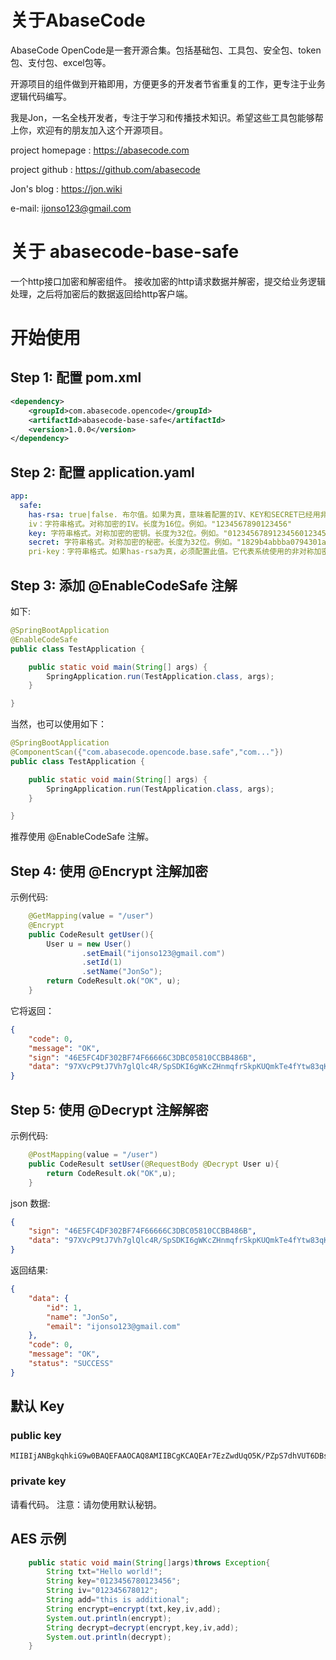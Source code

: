 # 关于AbaseCode

AbaseCode OpenCode是一套开源合集。包括基础包、工具包、安全包、token包、支付包、excel包等。

开源项目的组件做到开箱即用，方便更多的开发者节省重复的工作，更专注于业务逻辑代码编写。

我是Jon，一名全栈开发者，专注于学习和传播技术知识。希望这些工具包能够帮上你，欢迎有的朋友加入这个开源项目。

project homepage : https://abasecode.com

project github : https://github.com/abasecode

Jon's blog : https://jon.wiki

e-mail: ijonso123@gmail.com

# 关于 abasecode-base-safe

一个http接口加密和解密组件。 接收加密的http请求数据并解密，提交给业务逻辑处理，之后将加密后的数据返回给http客户端。

# 开始使用

## Step 1: 配置 pom.xml

``` xml
<dependency>
    <groupId>com.abasecode.opencode</groupId>
    <artifactId>abasecode-base-safe</artifactId>
    <version>1.0.0</version>
</dependency>
```

## Step 2: 配置 application.yaml

``` yaml
app:
  safe:
    has-rsa: true|false. 布尔值。如果为真，意味着配置的IV、KEY和SECRET已经用非对称公钥进行了加密。必须配置pri-key非对称私钥字符串。
    iv：字符串格式。对称加密的IV。长度为16位。例如。"1234567890123456"
    key: 字符串格式。对称加密的密钥。长度为32位。例如。"01234567891234560123456789123456"
    secret: 字符串格式。对称加密的秘密。长度为32位。例如。"1829b4abbba0794301a075fc2283d2ba"    
    pri-key：字符串格式。如果has-rsa为真，必须配置此值。它代表系统使用的非对称加密的私钥字符串，例如。"MIIEvQIBADANBgkqh...."
```

## Step 3: 添加 @EnableCodeSafe 注解

如下:

```java
@SpringBootApplication
@EnableCodeSafe
public class TestApplication {

    public static void main(String[] args) {
        SpringApplication.run(TestApplication.class, args);
    }

}
```

当然，也可以使用如下：

```java
@SpringBootApplication
@ComponentScan({"com.abasecode.opencode.base.safe","com..."})
public class TestApplication {

    public static void main(String[] args) {
        SpringApplication.run(TestApplication.class, args);
    }

}
```

推荐使用 @EnableCodeSafe 注解。

## Step 4: 使用 @Encrypt 注解加密

示例代码:

``` java
    @GetMapping(value = "/user")
    @Encrypt
    public CodeResult getUser(){
        User u = new User()
                .setEmail("ijonso123@gmail.com")
                .setId(1)
                .setName("JonSo");
        return CodeResult.ok("OK", u);
    }
```

它将返回：

```json
{
    "code": 0,
    "message": "OK",
    "sign": "46E5FC4DF302BF74F66666C3DBC05810CCBB486B",
    "data": "97XVcP9tJ7Vh7glQlc4R/SpSDKI6gWKcZHnmqfrSkpKUQmkTe4fYtw83qKgz5tTGkeMyaC9F4UmzGPqDVxa0U2A5h/jRn1eUnYvHFARky6ZWY99VFBJ3WDHYQBBZTK9P11C4a1J+Zw=="
}
```

## Step 5: 使用 @Decrypt 注解解密

示例代码:

``` java
    @PostMapping(value = "/user")
    public CodeResult setUser(@RequestBody @Decrypt User u){
        return CodeResult.ok("OK",u);
    }
```

json 数据:

```json
{
    "sign": "46E5FC4DF302BF74F66666C3DBC05810CCBB486B",
    "data": "97XVcP9tJ7Vh7glQlc4R/SpSDKI6gWKcZHnmqfrSkpKUQmkTe4fYtw83qKgz5tTGkeMyaC9F4UmzGPqDVxa0U2A5h/jRn1eUnYvHFARky6ZWY99VFBJ3WDHYQBBZTK9P11C4a1J+Zw=="
}
```

返回结果:

```json
{
    "data": {
        "id": 1,
        "name": "JonSo",
        "email": "ijonso123@gmail.com"
    },
    "code": 0,
    "message": "OK",
    "status": "SUCCESS"
}
```

## 默认 Key

### public key

```
MIIBIjANBgkqhkiG9w0BAQEFAAOCAQ8AMIIBCgKCAQEAr7EzZwdUqO5K/PZpS7dhVUT6DBslpzKcAgrV8GmPnksjbH4QzM5OrMtePvmLPxLZGxc4PClSo0+xLVsc9C9ycQs71xB/8TcDcWugoWMITJAiqbB1mF0zo0aruklJLJZSyjSLbWqZXE7dcW2f86FQ+CduBpZWojTW2WVRSP7urxGR8pc2Rxm21bvGW0i9BgbUVgrvRZxrvXtL9pUDPFZw96eB85ZY8p7/Dbz6yK+JENRn2ePIsLhfD2ut/YlR0SfPq5NPKAmtOvH2EwawU6XQ24i1dpuNRPTdQUET9c78LHcfGlWvY2ccdgudecHR+2C7hN5owsp5d6FnVW4EV5qNGQIDAQAB
```

### private key

请看代码。
注意：请勿使用默认秘钥。

## AES 示例

```java
    public static void main(String[]args)throws Exception{
        String txt="Hello world!";
        String key="0123456780123456";
        String iv="012345678012";
        String add="this is additional";
        String encrypt=encrypt(txt,key,iv,add);
        System.out.println(encrypt);
        String decrypt=decrypt(encrypt,key,iv,add);
        System.out.println(decrypt);
    }
```